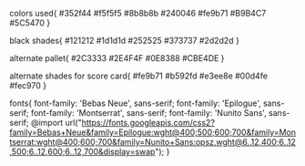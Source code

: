 colors used{
#352f44
#f5f5f5
#8b8b8b
#240046
#fe9b71
#B9B4C7
#5C5470
}

black shades{
#121212
#1d1d1d
#252525
#373737
#2d2d2d
}

alternate pallet{
#2C3333
#2E4F4F
#0E8388
#CBE4DE
}

alternate shades for score card{
#fe9b71
#b592fd
#e3ee8e
#00d4fe
#fec970
}

fonts{
font-family: 'Bebas Neue', sans-serif;
font-family: 'Epilogue', sans-serif;
font-family: 'Montserrat', sans-serif;
font-family: 'Nunito Sans', sans-serif;
@import url("https://fonts.googleapis.com/css2?family=Bebas+Neue&family=Epilogue:wght@400;500;600;700&family=Montserrat:wght@400;600;700&family=Nunito+Sans:opsz,wght@6..12,400;6..12,500;6..12,600;6..12,700&display=swap");
}


